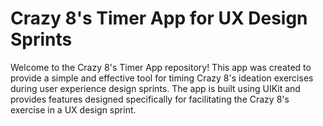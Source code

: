 # Crazy 8's Timer App for UX Design Sprints
Welcome to the Crazy 8's Timer App repository! This app was created to provide a simple and effective tool for timing Crazy 8's ideation exercises during user experience design sprints. The app is built using UIKit and provides features designed specifically for facilitating the Crazy 8's exercise in a UX design sprint.

